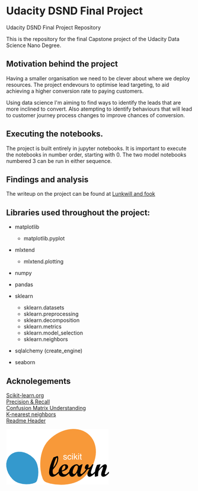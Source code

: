 # Udacity DSND Final Project
Udacity DSND Final Project Repository

This is the repository for the final Capstone project of the Udacity Data Science Nano Degree. 

## Motivation behind the project

Having a smaller organisation we need to be clever about where we deploy resources. The project endevours to optimise lead targeting, to aid achieving a higher conversion rate to paying customers. 

Using data science I'm aiming to find ways to identify the leads that are more inclined to convert. Also atempting to identify behaviours that will lead to customer journey process changes to improve chances of conversion. 

## Executing the notebooks. 
The project is built entirely in jupyter notebooks. It is important to execute the notebooks in number order, starting with 0. The two model notebooks numbered 3 can be run in either sequence. 

## Findings and analysis 
The writeup on the project can be found at [Lunkwill and fook](https://lunkwillandfook.dev/2021/01/21/can-you-judge-a-book-by-its-cover-when-trying-to-target-potential-customers/)

## Libraries used throughout the project:

* matplotlib
  * matplotlib.pyplot

* mlxtend
  * mlxtend.plotting

* numpy

* pandas

* sklearn
  * sklearn.datasets
  * sklearn.preprocessing
  * sklearn.decomposition
  * sklearn.metrics
  * sklearn.model_selection
  * sklearn.neighbors

* sqlalchemy (create_engine)

* seaborn
 
 ## Acknolegements

[Scikit-learn.org](https://scikit-learn.org/stable/index.html#) <br>
[Precision & Recall](https://scikit-learn.org/stable/auto_examples/model_selection/plot_precision_recall.html#sphx-glr-auto-examples-model-selection-plot-precision-recall-py) <br>
[Confusion Matrix Understanding](https://medium.com/ai-in-plain-english/understanding-confusion-matrix-and-applying-it-on-knn-classifier-on-iris-dataset-b57f85d05cd8) <br>
[K-nearest neighbors](https://pythonspot.com/k-nearest-neighbors/) <br>
[Readme Header](https://unsplash.com/photos/ZiQkhI7417A?utm_source=unsplash&utm_medium=referral&utm_content=creditShareLink)

![scikit-learn](./resources/images/scikit-learn-logo-notext.png)